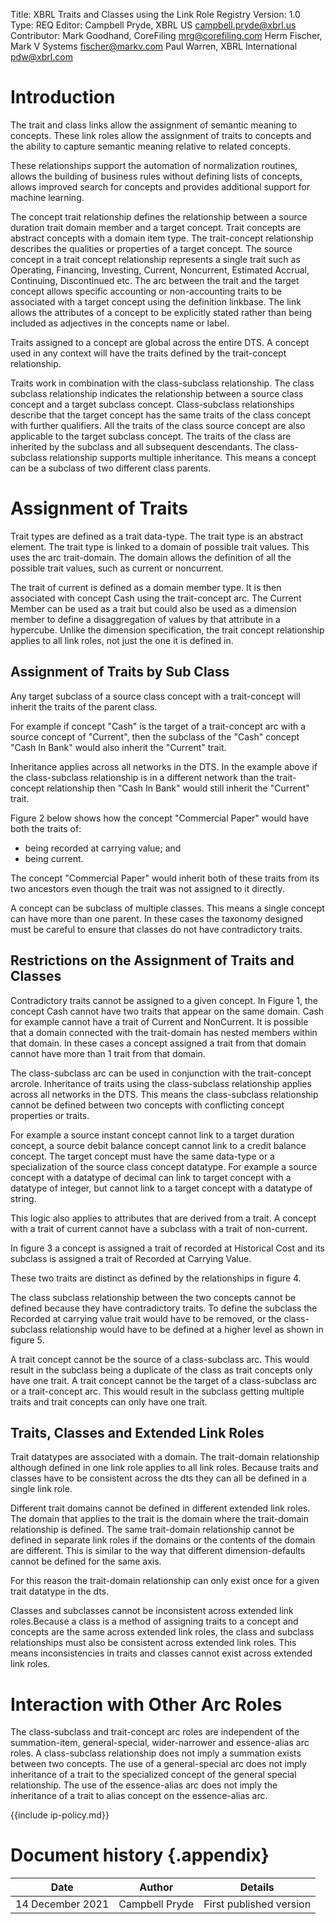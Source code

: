 Title: XBRL Traits and Classes using the Link Role Registry
Version: 1.0
Type: REQ
Editor: Campbell Pryde, XBRL US <campbell.pryde@xbrl.us>
Contributor: Mark Goodhand, CoreFiling <mrg@corefiling.com>
            Herm Fischer, Mark V Systems <fischer@markv.com>
			Paul Warren, XBRL International <pdw@xbrl.com>

# Introduction

The trait and class links allow the assignment of semantic meaning to concepts. 
These link roles allow the assignment of traits to concepts and the ability to capture semantic meaning relative to related concepts. 

These relationships support the automation of normalization routines, 
allows the building of business rules without defining lists of concepts, 
allows improved search for concepts and provides additional support for machine learning.

The concept trait relationship defines the relationship between a source duration trait domain member and a target concept. 
Trait concepts are abstract concepts with a domain item type. The
trait-concept relationship describes the qualities or properties of a target concept. The source concept in a trait concept relationship represents a single trait such as Operating, Financing, Investing, Current, Noncurrent, Estimated Accrual, Continuing, Discontinued etc. 
The arc between the trait and the target concept allows specific accounting or non-accounting traits to be associated with a target concept using the definition linkbase. The link allows the attributes of a concept to be explicitly stated rather than being included as adjectives in the concepts name or label. 


Traits assigned to a concept are global across the entire DTS. A concept used in any context will have the traits defined by the trait-concept relationship.

Traits work in combination with the class-subclass relationship. The class subclass relationship indicates the relationship between a source class concept and a target subclass concept. 
Class-subclass relationships describe that the target concept has the same traits of the class concept with further qualifiers. 
All the traits of the class source concept are also applicable to the target subclass concept. The traits of the class are inherited by the subclass and all subsequent descendants. The class-subclass relationship supports multiple inheritance.  This means a concept can be a subclass of two different class parents.

# Assignment of Traits

Trait types are defined as a trait data-type. The trait type is an abstract element. The trait type is linked to a domain of possible trait values. This uses the arc trait-domain. The domain allows the definition of all the possible trait values, such as current or noncurrent.

[assignment-of-traits]: images/define-traits.png "Defining Traits"

The trait of current is defined as a domain member type. It is then associated with concept Cash using the trait-concept arc. The Current Member can be used as a trait but could also be used as a dimension member to define a disaggregation of values by that attribute in a hypercube. Unlike the dimension specification, the trait concept relationship applies to all link roles, not just the one it is defined in.

## Assignment of Traits by Sub Class

Any target subclass of a source class concept with a trait-concept will inherit the traits of the parent class.

For example if concept "Cash" is the target of a trait-concept arc with a source concept of "Current", 
then the subclass of the "Cash" concept "Cash In Bank" would also inherit the "Current" trait.

Inheritance applies across all networks in the DTS. In the example above if the class-subclass 
relationship is in a different network than the trait-concept relationship then "Cash In Bank" would still inherit the "Current" trait. 

Figure 2 below shows how the concept "Commercial Paper" would have both the traits of:
* being recorded at carrying value; and
* being current.

The concept "Commercial Paper" would inherit both of these traits from its two ancestors even though the trait was not assigned to it directly.

[inherit-traits]: images/trait-class.png "Inheriting Traits using a Subclass"

A concept can be subclass of multiple classes. This means a single concept can have 
more than one parent. In these cases the taxonomy designed must be careful to ensure 
that classes do not have contradictory traits.

## Restrictions on the Assignment of Traits and Classes

Contradictory traits cannot be assigned to a given concept.  In Figure 1, the concept Cash 
cannot have two traits that appear on the same domain. Cash for example cannot have a trait 
of Current and NonCurrent.  It is possible that a domain connected with the trait-domain 
has nested members within that domain. In these cases a concept assigned a trait from that 
domain cannot have more than 1 trait from that domain. 

The class-subclass arc can be used in conjunction with the trait-concept arcrole. 
Inheritance of traits using the class-subclass relationship applies across all networks in the DTS. 
This means the class-subclass relationship cannot be defined between two concepts with conflicting concept properties or traits.

For example a source instant concept cannot link to a target duration concept, a source debit 
balance concept cannot link to a credit balance concept. The target concept must have the same 
data-type or a specialization of the source class concept datatype. For example a source concept 
with a datatype of decimal can link to target concept with a datatype of integer, but cannot 
link to a target concept with a datatype of string.

This logic also applies to attributes that are derived from a trait. A concept with a 
trait of current cannot have a subclass with a trait of non-current.

In figure 3 a concept is assigned a trait of recorded at Historical Cost and its 
subclass is assigned a trait of Recorded at Carrying Value.

[conflicting-traits]: images/conflicting-traits.png "Conflicting Traits"

These two traits are distinct as defined by the relationships in figure 4.

[trait-domain]: images/trait-domain.png "Trait Domain for Recorded Value"

The class subclass relationship between the two concepts cannot be defined because they have contradictory traits. 
To define the subclass the Recorded at carrying value trait would have to be removed, or the class-subclass relationship 
would have to be defined at a higher level as shown in figure 5.

[nonconflicting-traits]: images/non-conflicting-traits.png "Nonconflicting Traits"

A trait concept cannot be the source of a class-subclass arc. This would result in the subclass 
being a duplicate of the class as trait concepts only have one trait. A trait concept cannot 
be the target of a class-subclass arc or a trait-concept arc. This would result in the subclass 
getting multiple traits and trait concepts can only have one trait.

## Traits, Classes and Extended Link Roles

 Trait datatypes are associated with a domain. The trait-domain relationship although 
 defined in one link role applies to all link roles. Because traits and classes have 
 to be consistent across the dts they can all be defined in a single link role. 

Different trait domains cannot be defined in different extended link roles. The domain 
that applies to the trait is the domain where the trait-domain relationship is defined. 
The same trait-domain relationship cannot be defined in separate link roles if the domains 
or the contents of the domain are different. This is similar to the way that different 
dimension-defaults cannot be defined for the same axis.

For this reason the trait-domain relationship can only exist once for a given trait datatype in the dts.

Classes and subclasses cannot be inconsistent across extended link roles.Because a class is a 
method of assigning traits to a concept and concepts are the same across extended link roles, 
the class and subclass relationships must also be consistent across extended link roles. 
This means inconsistencies in traits and classes cannot exist across extended link roles.

# Interaction with Other Arc Roles

The class-subclass and trait-concept arc roles are independent of the summation-item, 
general-special, wider-narrower and essence-alias arc roles. A class-subclass relationship 
does not imply a summation exists between two concepts. The use of a general-special arc 
does not imply inheritance of a trait to the specialized concept of the general special relationship. 
The use of the essence-alias arc does not imply the inheritance of a trait to alias concept on the essence-alias arc.


{{include ip-policy.md}}

# Document history {.appendix}

Date|Author|Details
----|------|-------
14 December 2021|Campbell Pryde|First published version